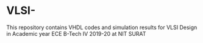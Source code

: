 # VLSI-
This repository contains VHDL codes and simulation results for VLSI Design in Academic year ECE B-Tech IV 2019-20 at NIT SURAT
